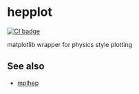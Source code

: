 hepplot
===============================================================================

[![CI badge](https://github.com/rreece/hepplot/actions/workflows/ci.yml/badge.svg)](https://github.com/rreece/hepplot/actions)

matplotlib wrapper for physics style plotting

## See also

-   [mplhep](https://github.com/scikit-hep/mplhep)
